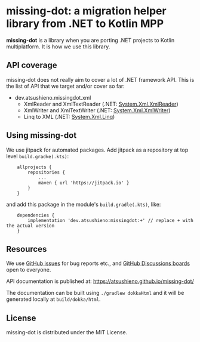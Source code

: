# missing-dot: a migration helper library from .NET to Kotlin MPP

**missing-dot** is a library when you are porting .NET projects to Kotlin multiplatform. It is how we use this library.

## API coverage

missing-dot does not really aim to cover a lot of .NET framework API. This is the list of API that we target and/or cover so far:

- dev.atsushieno.missingdot.xml
  - XmlReader and XmlTextReader (.NET: [System.Xml.XmlReader](https://docs.microsoft.com/en-us/dotnet/api/system.xml.xmlreader))
  - XmlWriter and XmlTextWriter (.NET: [System.Xml.XmlWriter](https://docs.microsoft.com/en-us/dotnet/api/system.xml.xmlwriter))
  - Linq to XML (.NET: [System.Xml.Linq](https://docs.microsoft.com/en-us/dotnet/api/system.xml.linq))

## Using missing-dot

We use jitpack for automated packages. Add jitpack as a repository at top level `build.gradke(.kts)`:

```
	allprojects {
		repositories {
			...
			maven { url 'https://jitpack.io' }
		}
	}
```

and add this package in the module's `build.gradle(.kts)`, like:

```
    dependencies {
        implementation 'dev.atsushieno:missingdot:+' // replace + with the actual version
    }
```

## Resources

We use [GitHub issues](https://github.com/atsushieno/missing-dot/issues) for bug reports etc., and [GitHub Discussions boards](https://github.com/atsushieno/missing-dot/discussions/) open to everyone.

API documentation is published at: https://atsushieno.github.io/missing-dot/

The documentation can be built using `./gradlew dokkaHtml` and it will be generated locally at `build/dokka/html`.

## License

missing-dot is distributed under the MIT License.

